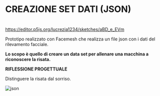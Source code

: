 # CREAZIONE SET DATI (JSON) <h1>

https://editor.p5js.org/lucrezia1234/sketches/aBD_e_EVm

Prototipo realizzato con Facemesh che realizza un file json con i dati del rilevamento facciale.

**Lo scopo è quello di creare un data set per allenare una macchina a riconoscere la risata.**

**RIFLESSIONE PROGETTUALE**

Distinguere la risata dal sorriso.

![json](https://user-images.githubusercontent.com/79698027/118976816-bee62c80-b975-11eb-932f-32cff1b6d36b.JPG)

